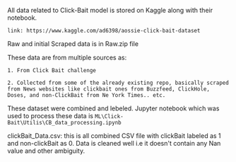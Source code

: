 All data related to Click-Bait model is stored on Kaggle along with their notebook. 

    link: https://www.kaggle.com/ad6398/aossie-click-bait-dataset

Raw and initial Scraped data is in Raw.zip file

These data are from multiple sources as:

    1. From Click Bait challenge

    2. Collected from some of the already existing repo, basically scraped from News websites like clickbait ones from Buzzfeed, ClickHole, Doses, and non-ClickBait from Ne York Times.. etc.


These dataset were combined and lebeled. Jupyter notebook which was used to process these data is `ML\Click-Bait\Utilis\CB_data_processing.ipynb`


clickBait_Data.csv: this is all combined CSV file with clickBait labeled as 1 and non-clickBait as 0. 
Data is cleaned well i.e it doesn't contain any Nan value and other ambiguity. 

